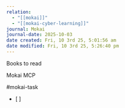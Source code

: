 ```yaml
---
relation:
  - "[[mokai]]"
  - "[[mokai-cyber-learning]]"
journal: Mokai
journal-date: 2025-10-03
date created: Fri, 10 3rd 25, 5:01:56 am
date modified: Fri, 10 3rd 25, 5:26:40 pm
---
```


Books to read





Mokai MCP


#mokai-task
- [ ]
